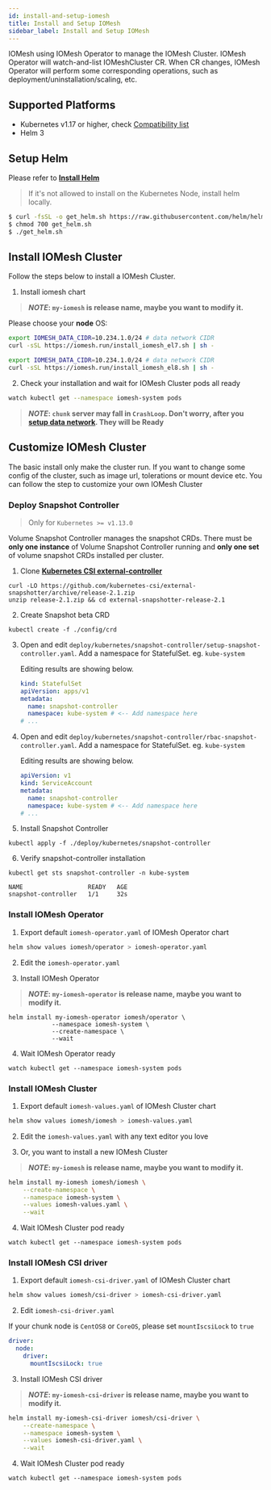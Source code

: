 ```yaml
---
id: install-and-setup-iomesh
title: Install and Setup IOMesh
sidebar_label: Install and Setup IOMesh
---
```


IOMesh using IOMesh Operator to manage the IOMesh Cluster. IOMesh Operator will watch-and-list IOMeshCluster CR. When CR changes, IOMesh Operator will perform some corresponding operations, such as deployment/uninstallation/scaling, etc.

## Supported Platforms

- Kubernetes v1.17 or higher, check [Compatibility list](https://iomesh.com/docs/zbs-operator/overview#compatibility-list-with-kubernetes)
- Helm 3

## Setup Helm

Please refer to **[Install Helm](https://helm.sh/docs/intro/install/)**

> If it's not allowed to install on the Kubernetes Node, install helm locally.

```bash
$ curl -fsSL -o get_helm.sh https://raw.githubusercontent.com/helm/helm/master/scripts/get-helm-3
$ chmod 700 get_helm.sh
$ ./get_helm.sh
```

## Install IOMesh Cluster

Follow the steps below to install a IOMesh Cluster.

1. Install iomesh chart

> **_NOTE_: `my-iomesh` is release name, maybe you want to modify it.**

Please choose your **node** OS:
<!--DOCUSAURUS_CODE_TABS-->

<!--RHEL7/CentOS7-->

```bash
export IOMESH_DATA_CIDR=10.234.1.0/24 # data network CIDR
curl -sSL https://iomesh.run/install_iomesh_el7.sh | sh -
```

<!--RHEL8/CentOS8/CoreOS-->

```bash
export IOMESH_DATA_CIDR=10.234.1.0/24 # data network CIDR
curl -sSL https://iomesh.run/install_iomesh_el8.sh | sh -
```
<!--END_DOCUSAURUS_CODE_TABS-->

2. Check your installation and wait for IOMesh Cluster pods all ready

```bash
watch kubectl get --namespace iomesh-system pods
```

> **_NOTE_: `chunk` server may fall in `CrashLoop`. Don't worry, after you [setup data network][2]. They will be Ready**

## Customize IOMesh Cluster

The basic install only make the cluster run. If you want to change some config of the cluster, such as image url, tolerations or mount device etc. You can follow the step to customize your own IOMesh Cluster

### Deploy Snapshot Controller

> Only for `Kubernetes >= v1.13.0`

Volume Snapshot Controller manages the snapshot CRDs.
There must be **only one instance** of Volume Snapshot Controller running and **only one set** of volume snapshot CRDs installed per cluster.

1. Clone **[Kubernetes CSI external-controller](https://github.com/kubernetes-csi/external-snapshotter/tree/release-2.1)**

```shell
curl -LO https://github.com/kubernetes-csi/external-snapshotter/archive/release-2.1.zip
unzip release-2.1.zip && cd external-snapshotter-release-2.1
```

2. Create Snapshot beta CRD

```shell
kubectl create -f ./config/crd
```

3. Open and edit `deploy/kubernetes/snapshot-controller/setup-snapshot-controller.yaml`. Add a namespace for StatefulSet. eg. `kube-system`

   Editing results are showing below.

   ```yaml
   kind: StatefulSet
   apiVersion: apps/v1
   metadata:
     name: snapshot-controller
     namespace: kube-system # <-- Add namespace here
   # ...
   ```

4. Open and edit `deploy/kubernetes/snapshot-controller/rbac-snapshot-controller.yaml`. Add a namespace for StatefulSet. eg. `kube-system`

   Editing results are showing below.

   ```yaml
   apiVersion: v1
   kind: ServiceAccount
   metadata:
     name: snapshot-controller
     namespace: kube-system # <-- Add namespace here
   # ...
   ```

5. Install Snapshot Controller

```shell
kubectl apply -f ./deploy/kubernetes/snapshot-controller
```

6. Verify snapshot-controller installation

```shell
kubectl get sts snapshot-controller -n kube-system
```

```output
NAME                  READY   AGE
snapshot-controller   1/1     32s
```

### Install IOMesh Operator

1. Export default `iomesh-operator.yaml` of IOMesh Operator chart

```bash
helm show values iomesh/operator > iomesh-operator.yaml
```

2. Edit the `iomesh-operator.yaml`

3. Install IOMesh Operator

> **_NOTE_: `my-iomesh-operator` is release name, maybe you want to modify it.**
```
helm install my-iomesh-operator iomesh/operator \
	       	--namespace iomesh-system \
	       	--create-namespace \
	       	--wait
```

4. Wait IOMesh Operator ready

```
watch kubectl get --namespace iomesh-system pods
```

### Install IOMesh Cluster

1. Export default `iomesh-values.yaml` of IOMesh Cluster chart

```bash
helm show values iomesh/iomesh > iomesh-values.yaml
```

2. Edit the `iomesh-values.yaml` with any text editor you love

3. Or, you want to install a new IOMesh Cluster

> **_NOTE_: `my-iomesh` is release name, maybe you want to modify it.**

```bash
helm install my-iomesh iomesh/iomesh \
    --create-namespace \
    --namespace iomesh-system \
    --values iomesh-values.yaml \
    --wait
```

4. Wait IOMesh Cluster pod ready

```
watch kubectl get --namespace iomesh-system pods
```

### Install IOMesh CSI driver

1. Export default `iomesh-csi-driver.yaml` of IOMesh Cluster chart

```bash
helm show values iomesh/csi-driver > iomesh-csi-driver.yaml
```

2. Edit `iomesh-csi-driver.yaml`

If your chunk node is `CentOS8` or `CoreOS`, please set `mountIscsiLock` to `true`

```yaml
driver:
  node:
    driver:
      mountIscsiLock: true
```

3. Install IOMesh CSI driver

> **_NOTE_: `my-iomesh-csi-driver` is release name, maybe you want to modify it.**

```bash
helm install my-iomesh-csi-driver iomesh/csi-driver \
    --create-namespace \
    --namespace iomesh-system \
    --values iomesh-csi-driver.yaml \
    --wait
```

4. Wait IOMesh Cluster pod ready

```
watch kubectl get --namespace iomesh-system pods
```

[1]: http://iomesh.com/charts
[2]: http://www.iomesh.com/docs/installation/setup-iomesh-storage#setup-data-network